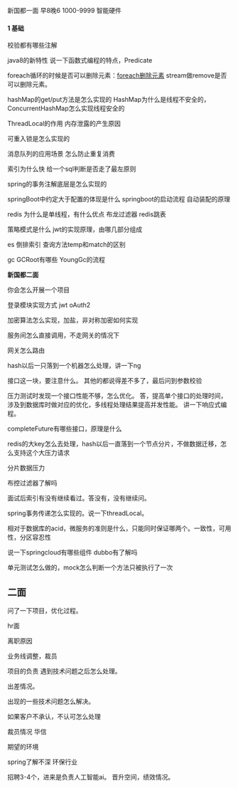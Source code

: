 新国都一面 早8晚6 1000-9999 智能硬件

#### 1 基础

校验都有哪些注解

java8的新特性
说一下函数式编程的特点，Predicate

foreach循环的时候是否可以删除元素：[foreach删除元素](https://zhuanlan.zhihu.com/p/25744271#:~:text=%E5%A4%A7%E5%AE%B6%E9%83%BD%E7%9F%A5%E9%81%93%EF%BC%8C%E4%B8%8D%E8%83%BD,%E5%BE%AA%E7%8E%AF%E4%B8%AD%E5%88%A0%E9%99%A4%E5%85%83%E7%B4%A0%E3%80%82)
stream做remove是否可以删除元素。

hashMap的get/put方法是怎么实现的
HashMap为什么是线程不安全的，ConcurrentHashMap怎么实现线程安全的

ThreadLocal的作用
内存泄露的产生原因

可重入锁是怎么实现的


消息队列的应用场景
怎么防止重复消费

索引为什么快
给一个sql判断是否走了最左原则

spring的事务注解底层是怎么实现的

springBoot中约定大于配置的体现是什么
springboot的启动流程
自动装配的原理

redis 为什么是单线程，有什么优点
布龙过滤器
redis跳表

策略模式是什么
jwt的实现原理，由哪几部分组成

es
倒排索引
查询方法temp和match的区别

gc 
GCRoot有哪些
YoungGc的流程





**新国都二面**

你会怎么开展一个项目

登录模块实现方式
jwt
oAuth2

加密算法怎么实现，加盐，非对称加密如何实现

服务间怎么直接调用，不走网关的情况下

网关怎么路由

hash以后一只落到一个机器怎么处理，讲一下ng

接口这一块，要注意什么。
其他的都说得差不多了，最后问到参数校验

压力测试时发现一个接口性能不够，怎么优化。
答，提高单个接口的处理时间，涉及到数据库时做对应的优化，多线程处理结果提高并发性能。
讲一下响应式编程。

completeFuture有哪些接口，原理是什么

redis的大key怎么去处理，hash以后一直落到一个节点分片，不做数据迁移，怎么支持这个大压力请求

分片数据压力



布控过滤器了解吗

面试后索引有没有继续看过。答没有，没有继续问。

spring事务传递怎么实现的。说一下threadLocal。

相对于数据库的acid，微服务的准则是什么，只能同时保证哪两个。一致性，可用性，分区容忍性



说一下springcloud有哪些组件
dubbo有了解吗

单元测试怎么做的，mock怎么判断一个方法只被执行了一次



## 二面

问了一下项目，优化过程。

hr面

离职原因

业务线调整，裁员

项目的负责
遇到技术问题之后怎么处理。

出差情况。

出现的一些技术问题怎么解决。

如果客户不承认，不认可怎么处理


裁员情况
华信


期望的环境


spring了解不深
环保行业

招聘3-4个，进来是负责人工智能ai。
晋升空间，绩效情况。

